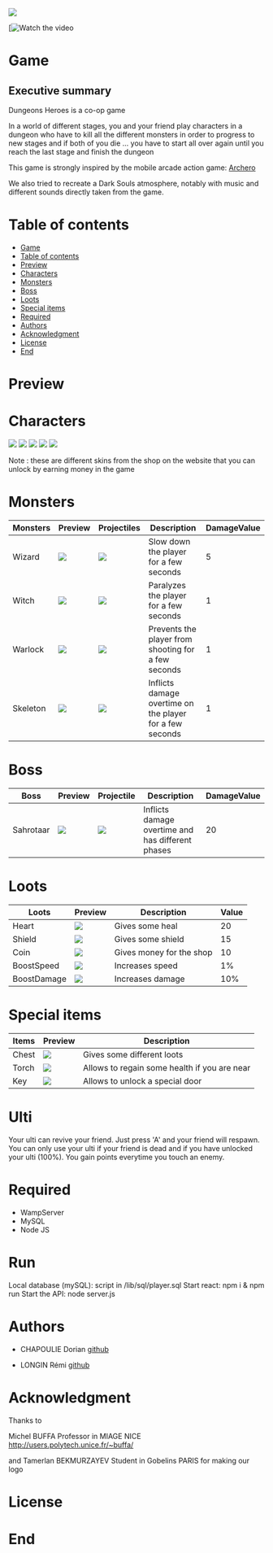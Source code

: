 ![](https://i.ibb.co/6HYPr3V/Image1-jpg.png)

[![Watch the video](https://www.youtube.com/watch?v=5NkyzzJ4O9U&fbclid=IwAR1z4Lx4QwTgRBv9S83FF1Tt9n8p8P-jGa5bMMRYLgzmT6BvlmRQmbUutPs)
# Game

## Executive summary
Dungeons Heroes is a co-op game

In a world of different stages, you and your friend play characters in a dungeon who have to kill all the different monsters in order to progress to new stages and if both of you die ... you have to start all over again until you reach the last stage and finish the dungeon

This game is strongly inspired by the mobile arcade action game:  [Archero](https://play.google.com/store/apps/details?id=com.habby.archero&hl=fr)

We also tried to recreate a Dark Souls atmosphere, notably with music and different sounds directly taken from the game.

# Table of contents

<!--ts-->
   * [Game](#Game)
   * [Table of contents](#table-of-contents)
   * [Preview](#Preview)
   * [Characters](#Characters)
   * [Monsters](#Monsters)
   * [Boss](#Boss)
   * [Loots ](#Loots)
   * [Special items ](#Special-items)
   * [Required](#Required)
   * [Authors](#Authors)
   * [Acknowledgment](#Acknowledgment)
   * [License](#License)
   * [End](#End)
 
<!--te-->

# Preview



# Characters

![](https://i.ibb.co/zXkC0Jj/Screenshot-4.png)
![](https://i.ibb.co/r0yCfSX/Screenshot-5.png)
![](https://i.ibb.co/ys41P1y/Screenshot-7.png)
![](https://i.ibb.co/7V20Y1C/Screenshot-3.png)
![](https://i.ibb.co/Bg6MLZ4/Screenshot-2.png)

Note : these are different skins from the shop on the website that you can unlock by earning money in the game 

# Monsters 

| Monsters | Preview | Projectiles | Description | DamageValue |
| --------- | --------- | --------- | --------- | --------- | 
|Wizard| ![](https://i.ibb.co/ZLgB0Hw/wiz.png) | ![](https://i.ibb.co/Dwq5VtV/frost.png)| Slow down the player for a few seconds|5|
|Witch|  ![](https://i.ibb.co/0MGdPK5/witch.png) | ![](https://i.ibb.co/bX41TTL/poison.png)| Paralyzes the player for a few seconds|1|
|Warlock|  ![](https://i.ibb.co/4dbRsdV/warlo.png) | ![](https://i.ibb.co/fSv66wX/silence.png) | Prevents the player from shooting for a few seconds|1|
|Skeleton|  ![](https://i.ibb.co/Zczpf4q/skel.png) | ![](https://i.ibb.co/w710WS6/fire.png)| Inflicts damage overtime on the player for a few seconds|1|

# Boss

|Boss | Preview |  Projectile | Description | DamageValue |
|---------| --------- | --------- | --------- | --------- | 
|Sahrotaar | ![](https://i.ibb.co/ssPstwR/boss.png) | ![](https://i.ibb.co/w710WS6/fire.png) | Inflicts damage overtime and has different phases  | 20 |
# Loots

| Loots | Preview | Description | Value |
| --------- | --------- |--------- |--------- |
| Heart | ![](https://i.ibb.co/Tb6XwPk/coeur.png)|Gives some heal|20|
| Shield | ![](https://i.ibb.co/RHxNv7Q/boubou.png)|Gives some shield|15|
| Coin | ![](https://i.ibb.co/74b6PZX/coin.png)| Gives money for the shop|10|
| BoostSpeed | ![](https://i.ibb.co/G0MsJzF/speed.png) | Increases speed| 1%|
| BoostDamage |![](https://i.ibb.co/0m0PYmZ/dmaage.png) | Increases damage|10%|

# Special items

| Items | Preview| Description |
| --------- | --------- |--------- |
| Chest | ![](https://i.ibb.co/M81yr8v/cocofr.png)| Gives some different loots |
| Torch | ![](https://i.ibb.co/kmj4FnB/torch.png)| Allows to regain some health if you are near|
| Key | ![](https://i.ibb.co/bgks91K/key.png)| Allows to unlock a special door|

# Ulti
Your ulti can revive your friend. Just press 'A' and your friend will respawn.
You can only use your ulti if your friend is dead and if you have unlocked your ulti (100%).
You gain points everytime you touch an enemy.


# Required

+ WampServer
+ MySQL
+ Node JS

# Run 
Local database (mySQL): script in /lib/sql/player.sql
Start react: npm i & npm run
Start the API: node server.js

# Authors

+ CHAPOULIE Dorian  [github](https://github.com/none06)

+ LONGIN Rémi [github](https://github.com/remiLNG)

# Acknowledgment

Thanks to 

Michel BUFFA Professor in MIAGE NICE http://users.polytech.unice.fr/~buffa/

and Tamerlan BEKMURZAYEV Student in Gobelins PARIS for making our logo

# License


# End

